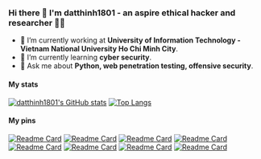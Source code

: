 ### Hi there 👋 I'm datthinh1801 - an aspire ethical hacker and researcher 🧑‍💻
- 🔭 I’m currently working at **University of Information Technology - Vietnam National University Ho Chi Minh City**.
- 🌱 I’m currently learning **cyber security**.
- 💬 Ask me about **Python, web penetration testing, offensive security**.

#### My stats
[![datthinh1801's GitHub stats](https://github-readme-stats.vercel.app/api?username=datthinh1801&count_private=true&show_icons=true)](https://github.com/datthinh1801/datthinh1801)
[![Top Langs](https://github-readme-stats.vercel.app/api/top-langs/?username=datthinh1801&layout=compact)](https://github.com/datthinh1801/datthinh1801)

#### My pins
[![Readme Card](https://github-readme-stats.vercel.app/api/pin/?username=datthinh1801&repo=BubblesOfTrust-BBTrust-)](https://github.com/datthinh1801/BubblesOfTrust-BBTrust-)
[![Readme Card](https://github-readme-stats.vercel.app/api/pin/?username=datthinh1801&repo=Homomorphic-Encryption-on-Logistic-Regression)](https://github.com/datthinh1801/Homomorphic-Encryption-on-Logistic-Regression)
[![Readme Card](https://github-readme-stats.vercel.app/api/pin/?username=datthinh1801&repo=NT106.DNS-simulation)](https://github.com/datthinh1801/NT106.DNS-simulation)
[![Readme Card](https://github-readme-stats.vercel.app/api/pin/?username=datthinh1801&repo=NT521.M11.ANTN-19520982)](https://github.com/datthinh1801/NT521.M11.ANTN-19520982)
[![Readme Card](https://github-readme-stats.vercel.app/api/pin/?username=datthinh1801&repo=CEPH-deployment)](https://github.com/datthinh1801/CEPH-deployment)
[![Readme Card](https://github-readme-stats.vercel.app/api/pin/?username=datthinh1801&repo=Journey-Make-It-Easy)](https://github.com/datthinh1801/Journey-Make-It-Easy)
[![Readme Card](https://github-readme-stats.vercel.app/api/pin/?username=datthinh1801&repo=OxLet)](https://github.com/datthinh1801/OxLet)
[![Readme Card](https://github-readme-stats.vercel.app/api/pin/?username=datthinh1801&repo=cicflowmeter)](https://github.com/datthinh1801/cicflowmeter)



<!--
**datthinh1801/datthinh1801** is a ✨ _special_ ✨ repository because its `README.md` (this file) appears on your GitHub profile.

Here are some ideas to get you started:

- 🔭 I’m currently working on ...
- 🌱 I’m currently learning ....
- 👯 I’m looking to collaborate on ...
- 🤔 I’m looking for help with ...
- 💬 Ask me about ...
- 📫 How to reach me: ...
- 😄 Pronouns: ...
- ⚡ Fun fact: ...
-->
